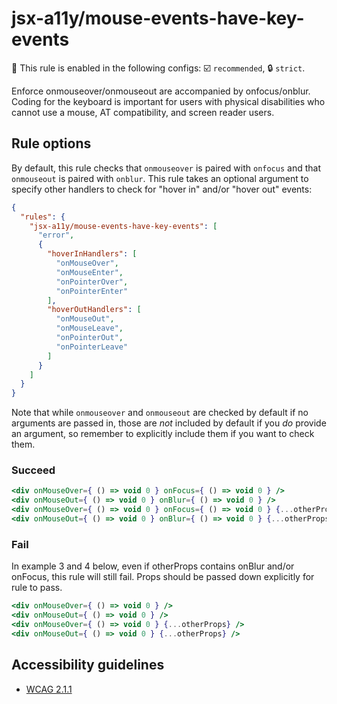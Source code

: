 # jsx-a11y/mouse-events-have-key-events

💼 This rule is enabled in the following configs: ☑️ `recommended`, 🔒 `strict`.

<!-- end auto-generated rule header -->

Enforce onmouseover/onmouseout are accompanied by onfocus/onblur. Coding for the keyboard is important for users with physical disabilities who cannot use a mouse, AT compatibility, and screen reader users.

## Rule options

By default, this rule checks that `onmouseover` is paired with `onfocus` and that `onmouseout` is paired with `onblur`. This rule takes an optional argument to specify other handlers to check for "hover in" and/or "hover out" events:

```json
{
  "rules": {
    "jsx-a11y/mouse-events-have-key-events": [
      "error",
      {
        "hoverInHandlers": [
          "onMouseOver",
          "onMouseEnter",
          "onPointerOver",
          "onPointerEnter"
        ],
        "hoverOutHandlers": [
          "onMouseOut",
          "onMouseLeave",
          "onPointerOut",
          "onPointerLeave"
        ]
      }
    ]
  }
}
```

Note that while `onmouseover` and `onmouseout` are checked by default if no arguments are passed in, those are *not* included by default if you *do* provide an argument, so remember to explicitly include them if you want to check them.

### Succeed

```jsx
<div onMouseOver={ () => void 0 } onFocus={ () => void 0 } />
<div onMouseOut={ () => void 0 } onBlur={ () => void 0 } />
<div onMouseOver={ () => void 0 } onFocus={ () => void 0 } {...otherProps} />
<div onMouseOut={ () => void 0 } onBlur={ () => void 0 } {...otherProps} />
```

### Fail

In example 3 and 4 below, even if otherProps contains onBlur and/or onFocus, this rule will still fail. Props should be passed down explicitly for rule to pass.

```jsx
<div onMouseOver={ () => void 0 } />
<div onMouseOut={ () => void 0 } />
<div onMouseOver={ () => void 0 } {...otherProps} />
<div onMouseOut={ () => void 0 } {...otherProps} />
```

## Accessibility guidelines

- [WCAG 2.1.1](https://www.w3.org/WAI/WCAG21/Understanding/keyboard)
